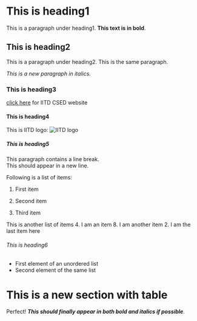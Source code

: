 




# This is heading1

This is a paragraph under heading1. **This text is in bold**.

## This is heading2

This is a paragraph under heading2.
This is the same paragraph.

*This is a new paragraph in italics.*

### This is heading3

[click here](https://www.cse.iitd.ac.in/) for IITD CSED website

#### This is heading4

This is IITD logo: ![IITD logo](iitd-logo.jpg)

##### This is heading5

This paragraph contains a line break.   
This should appear in a new line.

Following is a list of items:
1. First item

2. Second item

3. Third item

This is another list of items
4. I am an item
8. I am another item
2. I am the last item here

###### This is heading6

- First element of an unordered list
- Second element of the same list

# This is a new section with table

Perfect! ***This should finally appear in both bold and italics if possible***.
